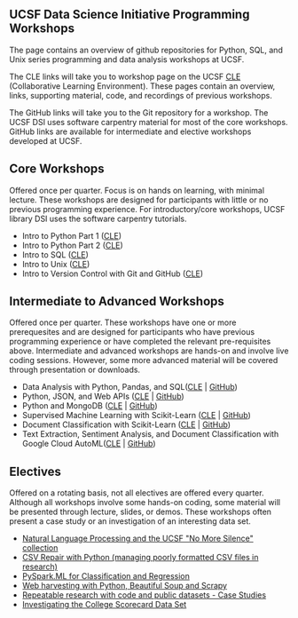 ## UCSF Data Science Initiative Programming Workshops

The page contains an overview of github repositories for Python, SQL, and Unix series programming and data analysis workshops at UCSF. 

The CLE links will take you to workshop page on the UCSF [CLE](http://courses.ucsf.edu) (Collaborative Learning Environment). These pages contain an overview, links, supporting material, code, and recordings of previous workshops.

The GitHub links will take you to the Git repository for a workshop. The UCSF DSI uses software carpentry material for most of the core workshops. GitHub links are available for intermediate and elective workshops developed at UCSF. 

## Core Workshops

Offered once per quarter. Focus is on hands on learning, with minimal lecture. These workshops are designed for participants with little or no previous programming experience. For introductory/core workshops, UCSF library DSI uses the software carpentry tutorials. 

- Intro to Python Part 1 ([CLE](https://courses.ucsf.edu/course/view.php?id=5281))
- Intro to Python Part 2 ([CLE](https://courses.ucsf.edu/course/view.php?id=5296))
- Intro to SQL ([CLE](https://courses.ucsf.edu/course/view.php?id=4401))
- Intro to Unix ([CLE](https://courses.ucsf.edu/course/view.php?id=5327))
- Intro to Version Control with Git and GitHub ([CLE](https://courses.ucsf.edu/course/view.php?id=5208))

## Intermediate to Advanced Workshops

Offered once per quarter. These workshops have one or more prerequesites and are designed for participants who have previous programming experience or have completed the relevant pre-requisites above. Intermediate and advanced workshops are hands-on and involve live coding sessions. However, some more advanced material will be covered through presentation or downloads. 

- Data Analysis with Python, Pandas, and SQL([CLE](https://courses.ucsf.edu/course/view.php?id=5203) | [GitHub](https://github.com/geoffswc/Python-SQL-Workshop))
- Python, JSON, and Web APIs ([CLE](https://courses.ucsf.edu/course/view.php?id=5247) | [GitHub](https://github.com/geoffswc/Python-JSON-Workshop))
- Python and MongoDB ([CLE](https://courses.ucsf.edu/course/view.php?id=8036) | [GitHub](https://github.com/geoffswc/MongoDB-Python-Workshop))
- Supervised Machine Learning with Scikit-Learn ([CLE]() | [GitHub](https://github.com/geoffswc/Covid-Test-Predictions))
- Document Classification with Scikit-Learn ([CLE]() | [GitHub](https://github.com/geoffswc/Scikit-Learn-Workshop))
- Text Extraction, Sentiment Analysis, and Document Classification with Google Cloud AutoML([CLE]() | [GitHub](https://github.com/geoffswc/GCP-Machine-Learning-API-Workshop))

## Electives

Offered on a rotating basis, not all electives are offered every quarter. Although all workshops involve some hands-on coding, some material will be presented through lecture, slides, or demos. These workshops often present a case study or an investigation of an interesting data set. 

- [Natural Language Processing and the UCSF "No More Silence" collection](https://github.com/geoffswc/NLP-NoMoreSilence-Workshop)
- [CSV Repair with Python (managing poorly formatted CSV files in research)](https://github.com/geoffswc/CSV-Repair)
- [PySpark.ML for Classification and Regression](https://github.com/geoffswc/PySparkMLRegression)
- [Web harvesting with Python, Beautiful Soup and Scrapy](https://github.com/geoffswc/NCSL-Coronavirus-Data)
- [Repeatable research with code and public datasets - Case Studies](https://github.com/geoffswc/Code_Handoff_Workshop)
- [Investigating the College Scorecard Data Set](https://github.com/geoffswc/Data-Science-Related-Degrees)




